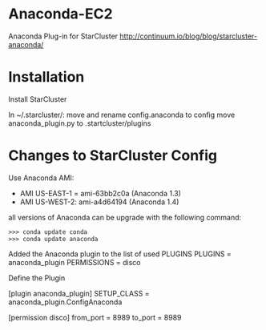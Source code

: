 Anaconda-EC2
============

Anaconda Plug-in for StarCluster
http://continuum.io/blog/blog/starcluster-anaconda/

Installation
============

Install StarCluster

In ~/.starcluster/:
   move and rename config.anaconda to config
   move anaconda_plugin.py to .startcluster/plugins



Changes to StarCluster Config
============

Use Anaconda AMI:
* AMI US-EAST-1 = ami-63bb2c0a (Anaconda 1.3)
* AMI US-WEST-2: ami-a4d64194 (Anaconda 1.4)

all versions of Anaconda can be upgrade with the following command:

    >>> conda update conda
    >>> conda update anaconda

Added the Anaconda plugin to the list of used PLUGINS
PLUGINS = anaconda_plugin 
PERMISSIONS = disco

Define the Plugin

[plugin anaconda_plugin]
SETUP_CLASS = anaconda_plugin.ConfigAnaconda

[permission disco]
from_port = 8989
to_port = 8989

